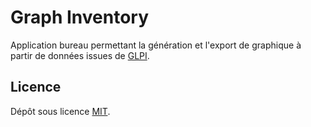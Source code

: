 # Graph Inventory

Application bureau permettant la génération et l'export de graphique à partir de données issues de [GLPI](https://glpi-project.org/fr/).

## Licence

Dépôt sous licence [MIT](https://choosealicense.com/licenses/mit/).
